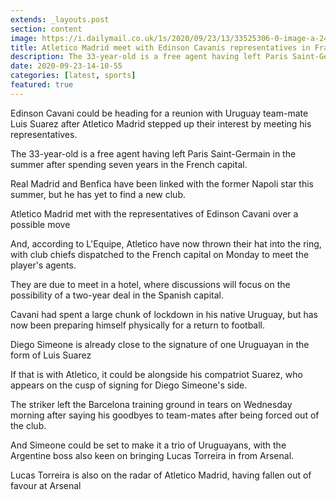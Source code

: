 ```yaml
---
extends: _layouts.post
section: content
image: https://i.dailymail.co.uk/1s/2020/09/23/13/33525306-0-image-a-24_1600865898645.jpg 
title: Atletico Madrid meet with Edinson Cavanis representatives in France 
description: The 33-year-old is a free agent having left Paris Saint-Germain in the summer after spending seven years in the French capital. He could be one of three Uruguayans joining Atletico this summer. 
date: 2020-09-23-14-10-55 
categories: [latest, sports] 
featured: true 
--- 
```

Edinson Cavani could be heading for a reunion with Uruguay team-mate Luis Suarez after Atletico Madrid stepped up their interest by meeting his representatives.

The 33-year-old is a free agent having left Paris Saint-Germain in the summer after spending seven years in the French capital.

Real Madrid and Benfica have been linked with the former Napoli star this summer, but he has yet to find a new club.

Atletico Madrid met with the representatives of Edinson Cavani over a possible move

And, according to L'Equipe, Atletico have now thrown their hat into the ring, with club chiefs dispatched to the French capital on Monday to meet the player's agents.

They are due to meet in a hotel, where discussions will focus on the possibility of a two-year deal in the Spanish capital. 

Cavani had spent a large chunk of lockdown in his native Uruguay, but has now been preparing himself physically for a return to football.

Diego Simeone is already close to the signature of one Uruguayan in the form of Luis Suarez

If that is with Atletico, it could be alongside his compatriot Suarez, who appears on the cusp of signing for Diego Simeone's side.

The striker left the Barcelona training ground in tears on Wednesday morning after saying his goodbyes to team-mates after being forced out of the club. 

And Simeone could be set to make it a trio of Uruguayans, with the Argentine boss also keen on bringing Lucas Torreira in from Arsenal. 

Lucas Torreira is also on the radar of Atletico Madrid, having fallen out of favour at Arsenal

